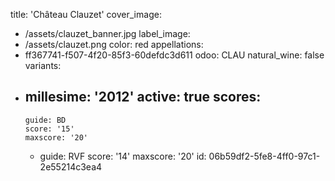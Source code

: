 title: 'Château Clauzet'
cover_image:
  - /assets/clauzet_banner.jpg
label_image:
  - /assets/clauzet.png
color: red
appellations:
  - ff367741-f507-4f20-85f3-60defdc3d611
odoo: CLAU
natural_wine: false
variants:
  -
    millesime: '2012'
    active: true
    scores:
      -
        guide: BD
        score: '15'
        maxscore: '20'
      -
        guide: RVF
        score: '14'
        maxscore: '20'
id: 06b59df2-5fe8-4ff0-97c1-2e55214c3ea4
